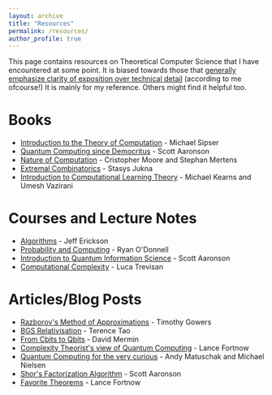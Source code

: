 ```yaml
---
layout: archive
title: "Resources"
permalink: /resources/
author_profile: true
---
```


This page contains resources on Theoretical Computer Science that I have encountered at some point. It is biased towards those that [generally emphasize clarity of exposition over technical detail](https://qchu.wordpress.com/reading-recommendations/) (according to me ofcourse!) It is mainly for my reference. Others might find it helpful too.

# Books
* [Introduction to the Theory of Computation](http://math.mit.edu/~sipser/book.html) - Michael Sipser
* [Quantum Computing since Democritus](https://www.scottaaronson.com/democritus/) - Scott Aaronson
* [Nature of Computation](http://nature-of-computation.org/) - Cristopher Moore and Stephan Mertens
* [Extremal Combinatorics](http://www.thi.informatik.uni-frankfurt.de/~jukna/EC_Book_2nd/draft.pdf) - Stasys Jukna
* [Introduction to Computational Learning Theory](https://mitpress.mit.edu/books/introduction-computational-learning-theory) - Michael Kearns and Umesh Vazirani

# Courses and Lecture Notes
* [Algorithms](http://jeffe.cs.illinois.edu/teaching/algorithms/) - Jeff Erickson
* [Probability and Computing](https://www.cs.cmu.edu/~odonnell/papers/probability-and-computing-lecture-notes.pdf) - Ryan O'Donnell
* [Introduction to Quantum Information Science](https://www.scottaaronson.com/qclec.pdf) - Scott Aaronson
* [Computational Complexity](https://people.eecs.berkeley.edu/~luca/notes/complexitynotes02.pdf) - Luca Trevisan

# Articles/Blog Posts
* [Razborov's Method of Approximations](https://gowers.files.wordpress.com/2009/05/razborov2.pdf) - Timothy Gowers
* [BGS Relativisation](https://terrytao.wordpress.com/2009/08/01/pnp-relativisation-and-multiple-choice-exams/) - Terence Tao
* [From Cbits to Qbits](https://arxiv.org/abs/quant-ph/0207118) - David Mermin
* [Complexity Theorist's view of Quantum Computing](https://arxiv.org/abs/quant-ph/0003035) - Lance Fortnow
* [Quantum Computing for the very curious](https://quantum.country/qcvc) - Andy Matuschak and Michael Nielsen
* [Shor's Factorization Algorithm](https://www.scottaaronson.com/blog/?p=208) - Scott Aaronson
* [Favorite Theorems](https://blog.computationalcomplexity.org/2014/12/favorite-theorems-recap.html) - Lance Fortnow
